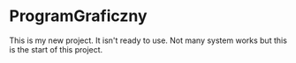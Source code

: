 # ProgramGraficzny

This is my new project. It isn't ready to use. Not many system works but this is the start of this project.
